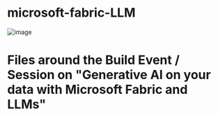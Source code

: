 # microsoft-fabric-LLM
![image](https://github.com/claudiomirti/microsoft-fabric-LLM/assets/38947100/5d5cd656-8915-4f53-a182-ae64c0f9668d)

# Files around the Build Event / Session on "Generative AI on your data with Microsoft Fabric and LLMs"
